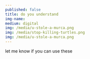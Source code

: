 ```yaml
---
published: false
title: do you understand
img-name: 
medium: digital
img: /media/u-stole-a-murca.png
img: /media/stop-killing-turtles.png
img: /media/u-stole-a-murca.png
---
```

let me know if you can use these
